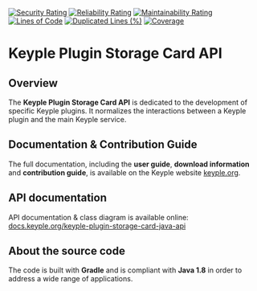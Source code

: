 [![Security Rating](https://sonarcloud.io/api/project_badges/measure?project=eclipse_keyple-plugin-storage-card-java-api&metric=security_rating)](https://sonarcloud.io/summary/new_code?id=eclipse_keyple-plugin-storage-card-java-api)
[![Reliability Rating](https://sonarcloud.io/api/project_badges/measure?project=eclipse_keyple-plugin-storage-card-java-api&metric=reliability_rating)](https://sonarcloud.io/summary/new_code?id=eclipse_keyple-plugin-storage-card-java-api)
[![Maintainability Rating](https://sonarcloud.io/api/project_badges/measure?project=eclipse_keyple-plugin-storage-card-java-api&metric=sqale_rating)](https://sonarcloud.io/summary/new_code?id=eclipse_keyple-plugin-storage-card-java-api)
[![Lines of Code](https://sonarcloud.io/api/project_badges/measure?project=eclipse_keyple-plugin-storage-card-java-api&metric=ncloc)](https://sonarcloud.io/summary/new_code?id=eclipse_keyple-plugin-storage-card-java-api)
[![Duplicated Lines (%)](https://sonarcloud.io/api/project_badges/measure?project=eclipse_keyple-plugin-storage-card-java-api&metric=duplicated_lines_density)](https://sonarcloud.io/summary/new_code?id=eclipse_keyple-plugin-storage-card-java-api)
[![Coverage](https://sonarcloud.io/api/project_badges/measure?project=eclipse_keyple-plugin-storage-card-java-api&metric=coverage)](https://sonarcloud.io/summary/new_code?id=eclipse_keyple-plugin-storage-card-java-api)

# Keyple Plugin Storage Card API

## Overview

The **Keyple Plugin Storage Card API** is dedicated to the development of specific Keyple plugins. It normalizes the
interactions between a Keyple plugin and the main Keyple service.

## Documentation & Contribution Guide

The full documentation, including the **user guide**, **download information** and **contribution guide**, is available
on the Keyple website [keyple.org](https://keyple.org).

## API documentation

API documentation & class diagram is available online: [docs.keyple.org/keyple-plugin-storage-card-java-api](https://docs.keyple.org/keyple-plugin-storage-card-java-api)

## About the source code

The code is built with **Gradle** and is compliant with **Java 1.8** in order to address a wide range of applications.